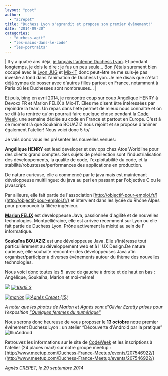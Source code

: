 ```yaml
---
layout: "post"
author: 
  - "acrepet"
title: "Duchess Lyon s'agrandit et propose son premier évènement!"
date: "2014-09-30"
categories: 
  - "duchess-agit"
  - "les-mains-dans-le-code"
  - "les-portraits"
---
```


| Il y a quatre ans déjà, [je lançais l'antenne Duchess Lyon](http://www.duchess-france.org/retours-sur-le-lancement-de-lantenne-jduchess-lyon/). Et pendant longtemps, je dois le dire : je fus un peu seule... Bon j'étais surement bien occupé avec le [Lyon JUG](http://www.lyonjug.org) et [Mix-IT](http://www.mix-it.fr) donc peut-être ne me suis-je pas investie à fond dans l'animation de Duchess Lyon. Je me disais que c'était déjà sympa de bosser avec d'autres filles partout en France, notamment à Paris où les Duchesses sont nombreuses... |

Et puis, bing en avril 2014, je rencontre coup sur coup Angélique HENRY à Devoxx FR et Marion FELIX à Mix-IT. Elles me disent être intéressées par rejoindre la team. Un repas dans l'été permet de mieux nous connaître et on se dit à la rentrée qu'on pourrait faire quelque chose pendant la [Code Week,](http://codeweek.eu/) une semaine dédiée au code en France et partout en Europe. C'est à ce moment là que Soukaina BOUAZIZ nous rejoint et se propose d'animer également l'atelier! Nous voici donc 5 \\o/

Je vais donc vous les présenter les nouvelles venues:

**Angélique HENRY** est lead developer et dev ops chez Atos Worldline pour des clients grand comptes. Ses sujets de prédilection sont l'industrialisation des développements, la qualité de code, l'exploitabilité du code, et la stabilité/robustesse/performances des applications en production.

De nature curieuse, elle a commencé par le java mais est maintenant développeuse multilingue: du java au perl en passant par l'objective C ou le javascript.

Par ailleurs, elle fait partie de l'association [http://objectif-pour-emploi.fr/](http://objectif-pour-emploi.fr/) et intervient dans les lycée du Rhône Alpes pour promouvoir la filière ingénieur.

**[Marion FELIX](http://twitter.com/MarionFlex)** est developpeuse Java, passionnée d'agilité et de nouvelles technologies. Montpelliéraine, elle est arrivée récemment sur Lyon ou elle fait partie de Duchess Lyon. Prône activement la mixité au sein de l' informatique.

**Soukaïna BOUAZIZ** est une développeuse Java. Elle s'intéresse tout particulièrement au développement web et à l' UX Design.De nature curieuse, elle souhaite rencontrer des développeuses Java afin organiser/participer à diverses événements autour du thème des nouvelles technologies.

Nous voici donc toutes les 5  avec de gauche à droite et de haut en bas : Angélique, Soukaïna, Marion et moi-même!

 _[![](/assets/2014/09/2014-09-30-duchess-lyon-sagrandit-et-propose-son-premier-evenement/angelique-260x300.png)](/assets/2014/09/2014-09-30-duchess-lyon-sagrandit-et-propose-son-premier-evenement/angelique.png) [![10x15 3](/assets/2014/09/2014-09-30-duchess-lyon-sagrandit-et-propose-son-premier-evenement/10x15-3-199x300.jpg)](http://www.duchess-france.org/wp-content/uploads/2014/09/10x15-3-199x300.jpg)_ 

 _[![marion](/assets/2014/09/2014-09-30-duchess-lyon-sagrandit-et-propose-son-premier-evenement/marion.jpeg)](/assets/2014/09/2014-09-30-duchess-lyon-sagrandit-et-propose-son-premier-evenement/marion.jpeg) [![Agnès Crepet (15)](/assets/2014/09/2014-09-30-duchess-lyon-sagrandit-et-propose-son-premier-evenement/Agnès-Crepet-15-300x199.jpg)](http://www.duchess-france.org/wp-content/uploads/2014/09/Agnès-Crepet-15-300x199.jpg)_ 

_A noter que les photos de Marion et Agnès sont d'Olivier Ezratty prises pour l’exposition ["Quelques femmes du numérique"](http://www.qfdn.net/)_

Nous serons donc heureuse de vous proposer le **13 octobre** notre premier événement Duchess Lyon : un atelier “Découverte d'Android par la pratique”![![IlluAndroid](/assets/2014/09/2014-09-30-duchess-lyon-sagrandit-et-propose-son-premier-evenement/IlluAndroid-300x150.jpg)](/assets/2014/09/2014-09-30-duchess-lyon-sagrandit-et-propose-son-premier-evenement/IlluAndroid.jpg)

Retrouvez les informations sur le site de [CodeWeek](http://codeweek.eu/) et les inscriptions à l'atelier (24 places max!) sur notre groupe meetup : [http://www.meetup.com/Duchess-France-Meetup/events/207546922/](http://www.meetup.com/Duchess-France-Meetup/events/207546922/)

_[Agnès CREPET](http://twitter.com/agnes_crepet), le 29 septembre 2014_

